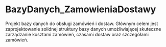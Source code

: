 # BazyDanych_ZamowieniaDostawy
Projekt bazy danych do obsługi zamówień i dostaw. Głównym celem jest zaprojektowanie solidnej struktury bazy danych umożliwiającej skuteczne zarządzanie kosztami zamówień, czasami dostaw oraz szczegółami zamówień.

